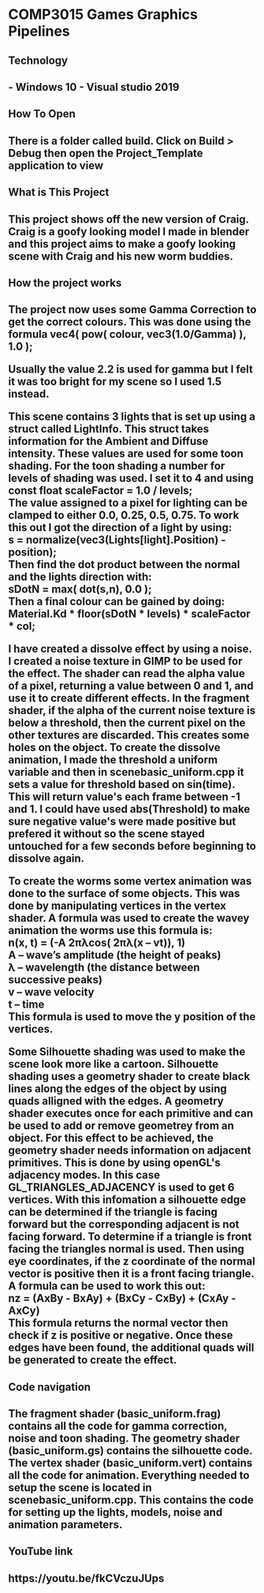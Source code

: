 # COMP3015 Games Graphics Pipelines  
<h2>Technology<h2>  
- Windows 10  
- Visual studio 2019  

<h2>How To Open<h2>  
There is a folder called build. Click on Build > Debug then open the Project_Template application to view 

<h2>What is This Project<h2>  
This project shows off the new version of Craig. Craig is a goofy looking model I made in blender and this project aims to make a goofy looking scene
with Craig and his new worm buddies.

<h2>How the project works<h2>  
The project now uses some Gamma Correction to get the correct colours. This was done using the formula  
vec4( pow( colour, vec3(1.0/Gamma) ), 1.0 );  

Usually the value 2.2 is used for gamma but I felt it was too bright for my scene so I used 1.5 instead.  

This scene contains 3 lights that is set up using a struct called LightInfo. This struct takes information for the Ambient and Diffuse intensity. 
These values are used for some toon shading. For the toon shading a number for levels of shading was used. I set it to 4 and using  
const float scaleFactor = 1.0 / levels;  
The value assigned to a pixel for lighting can be clamped to either 0.0, 0.25, 0.5, 0.75. To work this out I got the direction of a light by using:  
s = normalize(vec3(Lights[light].Position) - position);  
Then find the dot product between the normal and the lights direction with:  
sDotN = max( dot(s,n), 0.0 );  
Then a final colour can be gained by doing:  
Material.Kd * floor(sDotN * levels) * scaleFactor * col; 

I have created a dissolve effect by using a noise. I created a noise texture in GIMP to be used for the effect. 
The shader can read the alpha value of a pixel, returning a value between 0 and 1, and use it to create different effects. In the fragment shader, 
if the alpha of the current noise texture is below a threshold, then the current pixel on the other textures are discarded. This 
creates some holes on the object. To create the dissolve animation, I made the threshold a uniform variable and then in scenebasic_uniform.cpp 
it sets a value for threshold based on sin(time). This will return value's each frame between -1 and 1. I could have used 
abs(Threshold) to make sure negative value's were made positive but prefered it without so the scene stayed untouched for a few seconds before 
beginning to dissolve again.  

To create the worms some vertex animation was done to the surface of some objects. This was done by manipulating vertices in the vertex shader. 
A formula was used to create the wavey animation the worms use this formula is:  
n(x, t) = (-A 2πλcos( 2πλ(x – vt)), 1)  
A – wave’s amplitude (the height of peaks)  
λ – wavelength (the distance between successive peaks)  
v – wave velocity    
t – time  
This formula is used to move the y position of the vertices.  


Some Silhouette shading was used to make the scene look more like a cartoon. Silhouette shading uses a geometry shader to create black lines along 
the edges of the object by using quads alligned with the edges. A geometry shader executes once for each primitive and 
can be used to add or remove geometrey from an object. For this effect to be achieved, the geometry shader needs information on adjacent 
primitives. This is done by using openGL's adjacency modes. In this case GL_TRIANGLES_ADJACENCY is used to get 6 vertices. 
With this infomation a silhouette edge can be determined if the triangle is facing forward but the corresponding adjacent is not facing forward. 
To determine if a triangle is front facing the triangles normal is used. Then using eye coordinates, if the z coordinate of the normal vector is 
positive then it is a front facing triangle. A formula can be used to work this out:  
nz = (AxBy - BxAy) + (BxCy - CxBy) + (CxAy -AxCy)  
This formula returns the normal vector then check if z is positive or negative. 
Once these edges have been found, the additional quads will be generated to create the effect.

<h2>Code navigation<h2>  
The fragment shader (basic_uniform.frag) contains all the code for gamma correction, noise and toon shading.  
The geometry shader (basic_uniform.gs) contains the silhouette code.  
The vertex shader (basic_uniform.vert) contains all the code for animation.  
Everything needed to setup the scene is located in scenebasic_uniform.cpp. This contains the code for setting up the lights, models, noise and animation parameters.


<h2>YouTube link<h2>
https://youtu.be/fkCVczuJUps

